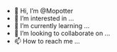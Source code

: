 - 👋 Hi, I’m @Mopotter
- 👀 I’m interested in ...
- 🌱 I’m currently learning ...
- 💞️ I’m looking to collaborate on ...
- 📫 How to reach me ...

<!---
Mopotter/Mopotter is a ✨ special ✨ repository because its `README.md` (this file) appears on your GitHub profile.
You can click the Preview link to take a look at your changes.
--->
